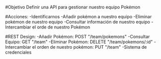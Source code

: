 #Objetivo
Definir una API para gestionar nuestro equipo Pokémon

#Acciones:
-Identificarnos
-Añadir pokémon a nuestro equipo
-Eliminar pokémon de nuestro equipo
-Consultar información de nuestro equipo
-Intercambiar el orde de nuestro Pokémon

#REST Design:
-Añadir Pokémon: POST "/team/pokemons"
-Consultar Equipo: GET "/team"
-Eliminar Pokémon: DELETE "/team/pokemons/:id"
-Intercambiar el orden de nuestro pokémon: PUT "/team"
-Sistema de credenciales